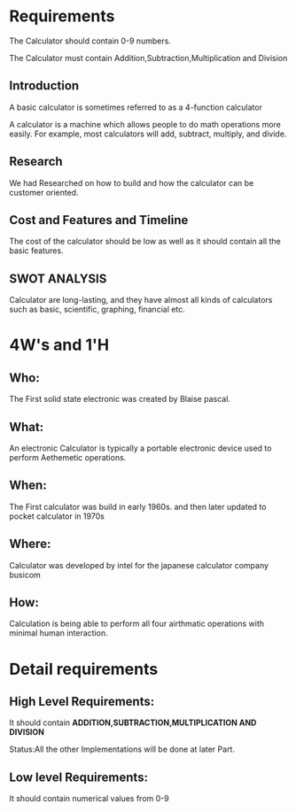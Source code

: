# Requirements

The Calculator should contain 0-9 numbers.

The Calculator must contain Addition,Subtraction,Multiplication and Division

## Introduction
 
A basic calculator is sometimes referred to as a 4-function calculator

A calculator is a machine which allows people to do math operations more easily. For example, most calculators will add, subtract, multiply, and divide.



## Research
 We had Researched on how to build and how the calculator can be customer oriented.


## Cost and Features and Timeline

The cost of the calculator should be low as well as it should contain all the basic features.


## SWOT ANALYSIS

Calculator are long-lasting, and they have almost all kinds of calculators such as basic, scientific, graphing, financial etc.

# 4W's and 1'H

## Who:
   
The First solid state electronic was created by Blaise pascal.

## What:

An electronic Calculator is typically a portable electronic device used to perform Aethemetic operations.

## When:

The First calculator was build in early 1960s. and then later updated to pocket calculator in 1970s


## Where:

Calculator was developed by intel for the japanese calculator company busicom

## How:

Calculation is being able to perform all four airthmatic operations with minimal human interaction.


# Detail requirements
## High Level Requirements:

It should contain **ADDITION,SUBTRACTION,MULTIPLICATION AND DIVISION**


Status:All the other Implementations will be done at later Part.


##  Low level Requirements:

It should contain numerical values from 0-9


                                                          
